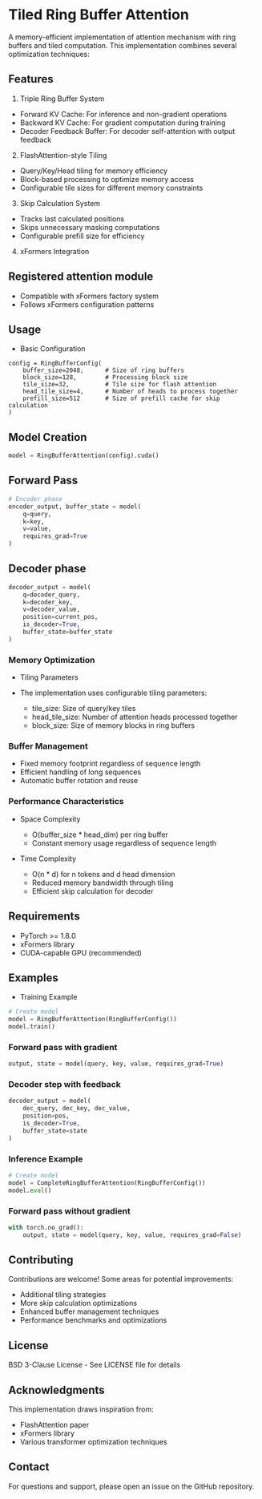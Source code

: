 # Tiled Ring Buffer Attention
A memory-efficient implementation of attention mechanism with ring buffers and tiled computation. This implementation combines several optimization techniques:
## Features
1. Triple Ring Buffer System

- Forward KV Cache: For inference and non-gradient operations
- Backward KV Cache: For gradient computation during training
- Decoder Feedback Buffer: For decoder self-attention with output feedback

2. FlashAttention-style Tiling

- Query/Key/Head tiling for memory efficiency
- Block-based processing to optimize memory access
- Configurable tile sizes for different memory constraints

3. Skip Calculation System

- Tracks last calculated positions
- Skips unnecessary masking computations
- Configurable prefill size for efficiency

4. xFormers Integration

## Registered attention module
- Compatible with xFormers factory system
- Follows xFormers configuration patterns

## Usage
- Basic Configuration
```pythhon
config = RingBufferConfig(
    buffer_size=2048,      # Size of ring buffers
    block_size=128,        # Processing block size
    tile_size=32,          # Tile size for flash attention
    head_tile_size=4,      # Number of heads to process together
    prefill_size=512       # Size of prefill cache for skip calculation
)
```

## Model Creation
```python
model = RingBufferAttention(config).cuda()
```
## Forward Pass
```python
# Encoder phase
encoder_output, buffer_state = model(
    q=query,
    k=key,
    v=value,
    requires_grad=True
)
```
## Decoder phase
```python
decoder_output = model(
    q=decoder_query,
    k=decoder_key,
    v=decoder_value,
    position=current_pos,
    is_decoder=True,
    buffer_state=buffer_state
)
```
### Memory Optimization
- Tiling Parameters
- The implementation uses configurable tiling parameters:

    - tile_size: Size of query/key tiles
    - head_tile_size: Number of attention heads processed together
    - block_size: Size of memory blocks in ring buffers

### Buffer Management

- Fixed memory footprint regardless of sequence length
- Efficient handling of long sequences
- Automatic buffer rotation and reuse

### Performance Characteristics
- Space Complexity

    - O(buffer_size * head_dim) per ring buffer
    - Constant memory usage regardless of sequence length

- Time Complexity

    - O(n * d) for n tokens and d head dimension
    - Reduced memory bandwidth through tiling
    - Efficient skip calculation for decoder

## Requirements

- PyTorch >= 1.8.0
- xFormers library
- CUDA-capable GPU (recommended)


## Examples
- Training Example
```python
# Create model
model = RingBufferAttention(RingBufferConfig())
model.train()
```

### Forward pass with gradient
```python
output, state = model(query, key, value, requires_grad=True)
```
### Decoder step with feedback
```python
decoder_output = model(
    dec_query, dec_key, dec_value,
    position=pos,
    is_decoder=True,
    buffer_state=state
)
```
### Inference Example
```python
# Create model
model = CompleteRingBufferAttention(RingBufferConfig())
model.eval()
```

### Forward pass without gradient
```python
with torch.no_grad():
    output, state = model(query, key, value, requires_grad=False)
```

## Contributing
Contributions are welcome! Some areas for potential improvements:

- Additional tiling strategies
- More skip calculation optimizations
- Enhanced buffer management techniques
- Performance benchmarks and optimizations

## License
BSD 3-Clause License - See LICENSE file for details

## Acknowledgments
This implementation draws inspiration from:

- FlashAttention paper
- xFormers library
- Various transformer optimization techniques

## Contact
For questions and support, please open an issue on the GitHub repository.
